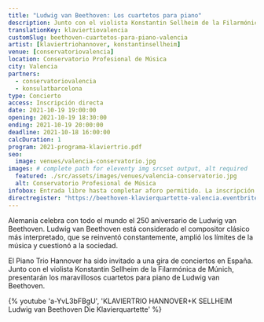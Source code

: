 ```yaml
---
title: "Ludwig van Beethoven: Los cuartetos para piano"
description: Junto con el violista Konstantin Sellheim de la Filarmónica de Múnich, el Trío de Piano de Hannover presenta los cuartetos para piano de Ludwig van Beethoven.
translationKey: klaviertiovalencia
customSlug: beethoven-cuartetos-para-piano-valencia
artist: [klaviertriohannover, konstantinsellheim]
venue: [conservatoriovalencia]
location: Conservatorio Profesional de Música
city: Valencia
partners:
  - conservatoriovalencia
  - konsulatbarcelona
type: Concierto
access: Inscripción directa
date: 2021-10-19 19:00:00
opening: 2021-10-19 18:30:00
ending: 2021-10-19 20:00:00
deadline: 2021-10-18 16:00:00
calcDuration: 1
program: 2021-programa-klaviertrio.pdf
seo:
  image: venues/valencia-conservatorio.jpg
images: # complete path for eleventy img srcset output, alt required
  featured: ./src/assets/images/venues/valencia-conservatorio.jpg
  alt: Conservatorio Profesional de Música
infobox: Entrada libre hasta completar aforo permitido. La inscripción directa es posible a través del siguiente enlace.
directregister: "https://beethoven-klavierquartette-valencia.eventbrite.es"
---
```


Alemania celebra con todo el mundo el 250 aniversario de Ludwig van Beethoven. Ludwig van Beethoven está considerado el compositor clásico más interpretado, que se reinventó constantemente, amplió los límites de la música y cuestionó a la sociedad.

El Piano Trio Hannover ha sido invitado a una gira de conciertos en España. Junto con el violista Konstantin Sellheim de la Filarmónica de Múnich, presentarán los maravillosos cuartetos para piano de Ludwig van Beethoven.

{% youtube 'a-YvL3bFBgU', 'KLAVIERTRIO HANNOVER+K SELLHEIM Ludwig van Beethoven Die Klavierquartette' %}
